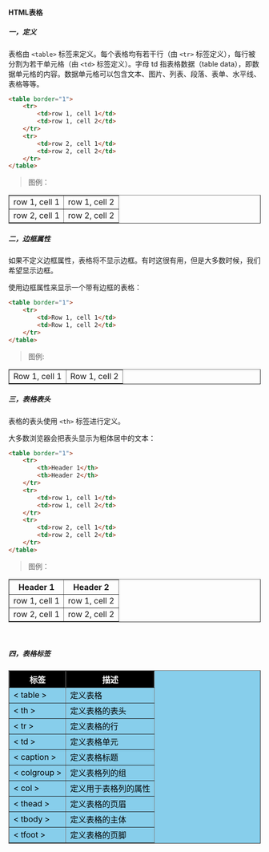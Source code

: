 #### **HTML表格**

##### **一，定义**
表格由 `<table>` 标签来定义。每个表格均有若干行（由 `<tr>` 标签定义），每行被分割为若干单元格（由 `<td>` 标签定义）。字母 td 指表格数据（table data），即数据单元格的内容。数据单元格可以包含文本、图片、列表、段落、表单、水平线、表格等等。

```html
<table border="1">
    <tr>
        <td>row 1, cell 1</td>
        <td>row 1, cell 2</td>
    </tr>
    <tr>
        <td>row 2, cell 1</td>
        <td>row 2, cell 2</td>
    </tr>
</table>
```
>图例：
<table border="1">
    <tr>
        <td>row 1, cell 1</td>
        <td>row 1, cell 2</td>
    </tr>
    <tr>
        <td>row 2, cell 1</td>
        <td>row 2, cell 2</td>
    </tr>
</table>

##### **二，边框属性**
如果不定义边框属性，表格将不显示边框。有时这很有用，但是大多数时候，我们希望显示边框。

使用边框属性来显示一个带有边框的表格：
```html
<table border="1">
    <tr>
        <td>Row 1, cell 1</td>
        <td>Row 1, cell 2</td>
    </tr>
</table>
```
>图例:
<table border="1">
    <tr>
        <td>Row 1, cell 1</td>
        <td>Row 1, cell 2</td>
    </tr>
</table>

##### **三，表格表头**
表格的表头使用 `<th>` 标签进行定义。

大多数浏览器会把表头显示为粗体居中的文本：
```html
<table border="1">
    <tr>
        <th>Header 1</th>
        <th>Header 2</th>
    </tr>
    <tr>
        <td>row 1, cell 1</td>
        <td>row 1, cell 2</td>
    </tr>
    <tr>
        <td>row 2, cell 1</td>
        <td>row 2, cell 2</td>
    </tr>
</table>
```
>图例：
<table border="1">
    <tr>
        <th>Header 1</th>
        <th>Header 2</th>
    </tr>
    <tr>
        <td>row 1, cell 1</td>
        <td>row 1, cell 2</td>
    </tr>
    <tr>
        <td>row 2, cell 1</td>
        <td>row 2, cell 2</td>
    </tr>
</table>

<br>

##### **四，表格标签**
<table border="1" style="background:skyblue;color:black;">
    <tr>
        <th style="background:black;color:white;">标签</th>
        <th style="background:black;color:white;">描述</th>
    </tr>
    <tr>
        <td>&lt table &gt</td>
        <td>定义表格</td>
    </tr>
    <tr>
        <td>&lt th &gt</td>
        <td>定义表格的表头</td>
    </tr>
    <tr>
        <td>&lt tr &gt</td>
        <td>定义表格的行</td>
    </tr>
    <tr>
        <td>&lt td &gt</td>
        <td>定义表格单元</td>
    </tr>
    <tr>
        <td>&lt caption &gt</td>
        <td>定义表格标题</td>
    </tr>
    <tr>
        <td>&lt colgroup &gt</td>
        <td>定义表格列的组</td>
    </tr>
        <tr>
        <td>&lt col &gt</td>
        <td>定义用于表格列的属性</td>
    </tr>
    <tr>
        <td>&lt thead &gt</td>
        <td>定义表格的页眉</td>
    </tr>
        <tr>
        <td>&lt tbody &gt</td>
        <td>定义表格的主体</td>
    </tr>
    <tr>
        <td>&lt tfoot &gt</td>
        <td>定义表格的页脚</td>
    </tr>    
</table>
